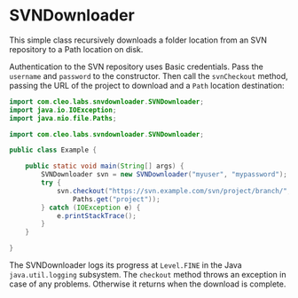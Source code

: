 # SVNDownloader

This simple class recursively downloads a folder location from an SVN repository
to a Path location on disk.

Authentication to the SVN repository uses Basic credentials. Pass the `username`
and `password` to the constructor. Then call the `svnCheckout` method, passing
the URL of the project to download and a `Path` location destination:

```java
import com.cleo.labs.snvdownloader.SVNDownloader;
import java.io.IOException;
import java.nio.file.Paths;

import com.cleo.labs.svndownloader.SVNDownloader;

public class Example {

    public static void main(String[] args) {
        SVNDownloader svn = new SVNDownloader("myuser", "mypassword");
        try {
            svn.checkout("https://svn.example.com/svn/project/branch/", 
                Paths.get("project"));
        } catch (IOException e) {
            e.printStackTrace();
        }
    }

}
```

The SVNDownloader logs its progress at `Level.FINE` in the Java `java.util.logging`
subsystem. The `checkout` method throws an exception in case of any problems. Otherwise
it returns when the download is complete.
